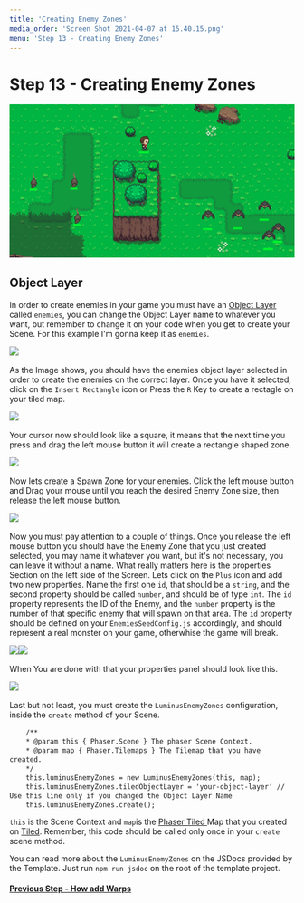 ```yaml
---
title: 'Creating Enemy Zones'
media_order: 'Screen Shot 2021-04-07 at 15.40.15.png'
menu: 'Step 13 - Creating Enemy Zones'
---
```


# <h1 class="text-center">Step 13 - Creating Enemy Zones</h1> 
![Screen%20Shot%202021-04-07%20at%2015.40.15](Screen%20Shot%202021-04-07%20at%2015.40.15.png "Screen%20Shot%202021-04-07%20at%2015.40.15?classes=center")

## Object Layer

In order to create enemies in your game you must have an [Object Layer](https://doc.mapeditor.org/en/stable/manual/objects/) called `enemies`, you can change the Object Layer name to whatever you want, but remember to change it on your code when you get to create your Scene. For this example I'm gonna keep it as `enemies`.

[![](https://i.imgur.com/HhYbmxG.png?classes=center)](https://i.imgur.com/HhYbmxG.png?classes=center)

As the Image shows, you should have the enemies object layer selected in order to create the enemies on the correct layer. Once you have it selected, click on the `Insert Rectangle` icon or Press the `R` Key to create a rectagle on your tiled map.

[![](https://i.ibb.co/6PV6xhj/Rectangle.png?classes=center)](https://i.ibb.co/6PV6xhj/Rectangle.png)

Your cursor now should look like a square, it means that the next time you press and drag the left mouse button it will create a rectangle shaped zone.

[![](https://i.ibb.co/q17h9L1/Screen-Shot-2021-04-07-at-14-57-33.png?classes=center)](https://i.ibb.co/q17h9L1/Screen-Shot-2021-04-07-at-14-57-33.png)

Now lets create a Spawn Zone for your enemies. Click the left mouse button and Drag your mouse until you reach the desired Enemy Zone size, then release the left mouse button.

[![](https://i.ibb.co/LpWLxnS/Screen-Shot-2021-04-07-at-15-04-28.png?classes=center)](https://i.ibb.co/LpWLxnS/Screen-Shot-2021-04-07-at-15-04-28.png)

Now you must pay attention to a couple of things. Once you release the left mouse button you should have the Enemy Zone that you just created selected, you may name it whatever you want, but it's not necessary, you can leave it without a name. What really matters here is the properties Section on the left side of the Screen. Lets click on the `Plus` icon and add two new properties. Name the first one `id`, that should be a `string`, and the second property should be called `number`, and should be of type `int`. The `id` property represents the ID of the Enemy, and the `number` property  is the number of that specific enemy that will spawn on that area. The `id` property should be defined on your `EnemiesSeedConfig.js` accordingly, and should represent a real monster on your game, otherwhise the game will break.

![](https://i.ibb.co/xDsx6yN/Screen-Shot-2021-04-07-at-15-23-29.png?classes=center)![](https://i.ibb.co/R2XBKCW/Screen-Shot-2021-04-07-at-15-22-53.png?classes=center)

When You are done with that your properties panel should look like this.

[![](https://i.ibb.co/QvYzMF3/Screen-Shot-2021-04-07-at-15-26-09.png?classes=center)](https://i.ibb.co/QvYzMF3/Screen-Shot-2021-04-07-at-15-26-09.png)

Last but not least, you must create the `LuminusEnemyZones` configuration, inside the `create` method of your Scene.

```
	/**
    * @param this { Phaser.Scene } The phaser Scene Context.
    * @param map { Phaser.Tilemaps } The Tilemap that you have created.
    */
	this.luminusEnemyZones = new LuminusEnemyZones(this, map);
    this.luminusEnemyZones.tiledObjectLayer = 'your-object-layer' // Use this line only if you changed the Object Layer Name
	this.luminusEnemyZones.create();
```
`this` is the Scene Context and `map`is the [Phaser Tiled ](https://phaser.io/examples/v3/view/tilemap/tiled-json-map) Map that you created on [Tiled](https://www.mapeditor.org/). Remember, this code should be called only once in your `create` scene method.

You can read more about the `LuminusEnemyZones` on the JSDocs provided by the Template. Just run `npm run jsdoc` on the root of the template project.

#### [Previous Step - How add Warps](../how-to-add-warps)

